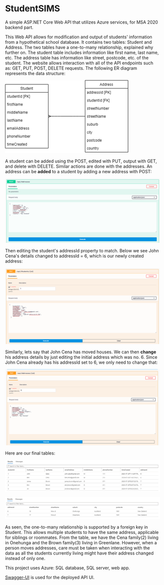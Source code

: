 # StudentSIMS
A simple ASP.NET Core Web API that utilizes Azure services, for MSA 2020 backend part.


This Web API allows for modification and output of students' information from a hypothetical school database. It contains two tables: Student and Address. The two tables have a one-to-many relationship, explained why further on. The student table includes information like first name, last name, etc. The address table has information like street, postcode, etc. of the student. The website allows interaction with all of the API endpoints such as: GET, PUT, POST, DELETE requests. The following ER diagram represents the data structure:

![Diagram](StudentSIMS/firstStableUML.png)

A student can be added using the POST, edited with PUT, output with GET, and delete with DELETE. Similar actions are done with the addresses.
An address can be **added** to a student by adding a new address with POST:

![Address POST](StudentSIMS/add_address1.PNG)

Then editing the student's addressId property to match. Below we see John Cena's details changed to addressId = 6, which is our newly created address:

![Student PUT](StudentSIMS/add_address2.PNG)


Similarly, lets say that John Cena has moved houses. We can then **change** his address details by just editing the initial address which was no. 6. Since John Cena already has his addressId set to 6, we only need to change that:

![Address PUT](StudentSIMS/change_address.PNG)

Here are our final tables:

![Student Table](StudentSIMS/student_table_instances.PNG)

![Address Table](StudentSIMS/address_table_instances.PNG)

As seen, the one-to-many relationship is supported by a foreign key in Student. This allows multiple students to have the same address, applicable for siblings or roommates. From the table, we have the Cena family(2) living in Onehunga and the Brown family(3) living in Greenlane. However, when a person moves addresses, care must be taken when interacting with the data as all the students currently living might have their address changed instead of only one.


This project uses Azure: SQL database, SQL server, web app.

[Swagger-UI](https://swagger.io/tools/swagger-ui/) is used for the deployed API UI.
